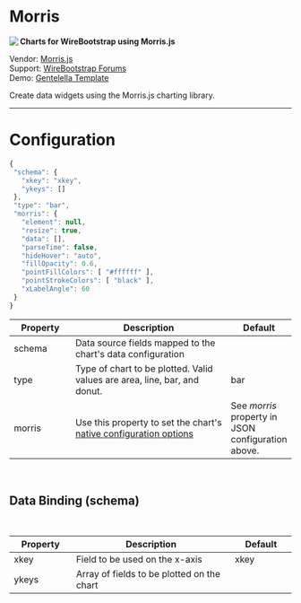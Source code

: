 <h1>Morris</h1>

<kbd>
<img align="left" src="https://my-stg.wirebootstrap.com/img/eb/test/morris2.png">
</kbd>
<p>
<strong>
Charts for WireBootstrap using Morris.js
</strong>
</p>
<p>
Vendor: <a href="https://morrisjs.github.io/morris.js" target="_blank">Morris.js</a><br/>
Support: <a href="http://www.www.com" target="_blank">WireBootstrap Forums</a><br/>
Demo: <a href="https://colorlib.com/polygon/gentelella/morisjs.html">Gentelella Template</a>
</p>
<p>
Create data widgets using the Morris.js charting library.
</p>
<hr/>
<h1><a id="config">Configuration</a></h1>

```javascript
{
 "schema": {
   "xkey": "xkey",
   "ykeys": []
 },
 "type": "bar",
 "morris": {
   "element": null,
   "resize": true,
   "data": [],
   "parseTime": false,
   "hideHover": "auto",
   "fillOpacity": 0.6,
   "pointFillColors": [ "#ffffff" ],
   "pointStrokeColors": [ "black" ],
   "xLabelAngle": 60
 }
}
```

<table>
	<thead>
		<tr>
			<th style="width:100px">Property</th>
			<th style="width:300px">Description</th>
			<th style="width:100px">Default</th>
		</tr>
	</thead>
	<tbody>
		<tr>
			<td style="width:100px">schema</td>
			<td style="width: 300px;">Data source fields mapped to the chart's data configuration</td>
			<td style="width:100px">
				<br>
			</td>
		</tr>
		<tr>
			<td style="width:100px">type</td>
			<td style="width:300px">Type of chart to be plotted. Valid values are area, line, bar, and donut.</td>
			<td style="width:100px">bar</td>
		</tr>
		<tr>
			<td style="width:100px">morris</td>
			<td style="width:300px">Use this property to set the chart's <a href="//morrisjs.github.io/morris.js" target="_new">native configuration options</a></td>
			<td style="width:100px">See <em>morris</em> property in JSON configuration above.</td>
		</tr>
	</tbody>
</table>

<p>
	<br>
</p>

<h2>Data Binding (schema)</h2>

<p>
	<br>
</p>

<table>
	<thead>
		<tr>
			<th style="width:100px">Property</th>
			<th style="width:300px">Description</th>
			<th style="width:100px">Default</th>
		</tr>
	</thead>
	<tbody>
		<tr>
			<td style="width:100px">xkey</td>
			<td style="width:300px">Field to be used on the x-axis</td>
			<td style="width:100px">xkey</td>
		</tr>
		<tr>
			<td style="width:100px">ykeys</td>
			<td style="width:300px">Array of fields to be plotted on the chart
				<br>
			</td>
			<td style="width:100px">
				<br>
			</td>
		</tr>
	</tbody>
</table>
